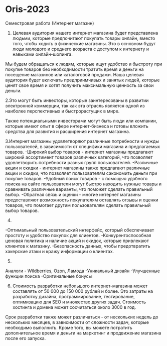 # Oris-2023
Семестровая работа (Интернет магазин)
1. Целевая аудитория нашего интернет магазина будет представлена людьми, которые предпочитают покупать товары онлайн, вместо того, чтобы ходить в физические магазины. Это в основном будут люди молодого и среднего возраста с доступом к интернету и навыками онлайн-шопинга. 

Мы будем обращаться к людям, которые ищут удобство и быстроту при покупке товаров без необходимости тратить время и деньги на посещение магазинов или каталоговой продажи. Наша целевая аудитория будет включать предприимчивых и занятых людей, которые ценят свое время и хотят получить максимальную ценность за свои деньги. 

2.Это могут быть инвесторы, которые заинтересованы в развитии электронной коммерции, так как эта отрасль является одной из наиболее перспективных и быстрорастущих в мире. 

Также потенциальными инвесторами могут быть люди или компании, которые имеют опыт в сфере интернет-бизнеса и готовы вложить средства для развития и расширения интернет магазина. 

3.Интернет магазины удовлетворяют различные потребности и нужды пользователей, в зависимости от специфики магазина и предлагаемых товаров.
-Широкий выбор товаров - интернет магазины предлагают широкий ассортимент товаров различных категорий, что позволяет удовлетворить потребности разных групп пользователей.
-Различные акции и скидки - интернет магазины также предлагают различные акции и скидки, что позволяет пользователям сэкономить деньги при покупке товаров.
-Удобный поиск товаров - с помощью удобного поиска на сайте пользователи могут быстро находить нужные товары и сравнивать различные варианты, что поможет сделать правильный выбор.
-Обратная связь и оценки - многие интернет магазины предоставляют возможность покупателям оставлять отзывы и оценки товаров, что помогает другим пользователям сделать правильный выбор товаров.

4.
-Оптимальный пользовательский интерфейс, который обеспечивает простоту и удобство покупок для клиентов.
-Конкурентоспособная ценовая политика и наличие акций и скидок, которые привлекают клиентов к магазину. 
-Безопасность данных, чтобы предотвратить хакерские атаки и кражу информации о клиентах.

5.
Аналоги - Wildberries, Ozon, Ламода
-Уникальный дизайн
-Улучшенные функции поиска
-Оригинальные бонусы

6. Стоимость разработки небольшого интернет-магазина может составлять от 50 000 до 150 000 рублей и более. Это затраты на разработку дизайна, программирование, тестирование, оптимизацию для SEO и множество других задач. Стоимость хостинга и домена может сосчитаться около 3000 в год.

Срок разработки также может различаться - от нескольких недель до нескольких месяцев, в зависимости от сложности задач, которые необходимо выполнить. Кроме того, вы можете потратить дополнительное время и деньги на маркетинг и продвижение магазина после его запуска.
